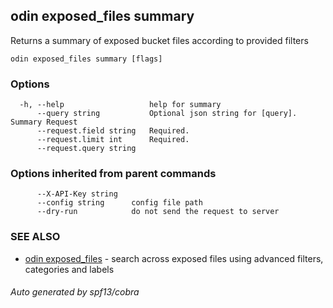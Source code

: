## odin exposed_files summary

Returns a summary of exposed bucket files according to provided filters

```
odin exposed_files summary [flags]
```

### Options

```
  -h, --help                   help for summary
      --query string           Optional json string for [query]. Summary Request
      --request.field string   Required.
      --request.limit int      Required.
      --request.query string
```

### Options inherited from parent commands

```
      --X-API-Key string
      --config string      config file path
      --dry-run            do not send the request to server
```

### SEE ALSO

* [odin exposed_files](odin_exposed_files.md)	 - search across exposed files using advanced filters, categories and labels

###### Auto generated by spf13/cobra
